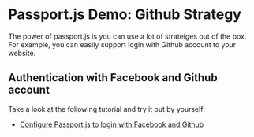 # Passport.js Demo: Github Strategy

The power of passport.js is you can use a lot of strateiges out of the box. For example, you can easily support login with Github account to your website.

## Authentication with Facebook and Github account

Take a look at the following tutorial and try it out by yourself:

* [Configure Passport.js to login with Facebook and Github](https://www.sitepoint.com/passport-authentication-for-nodejs-applications/)

